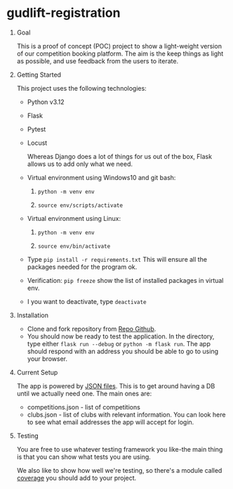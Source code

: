 # gudlift-registration


1. Goal

    This is a proof of concept (POC) project to show a light-weight version of our competition booking platform. The aim is the keep things as light as possible, and use feedback from the users to iterate.

2. Getting Started

    This project uses the following technologies:

    * Python v3.12

    * Flask

    * Pytest

    * Locust

        Whereas Django does a lot of things for us out of the box, Flask allows us to add only what we need. 
     

    * Virtual environment using Windows10 and git bash:

        1. ``` python -m venv env ```

        2. ``` source env/scripts/activate ```

    * Virtual environment using Linux:

        1. ``` python -m venv env ```

        2. ``` source env/bin/activate ```

    * Type ``` pip install -r requirements.txt ``` This will ensure all the packages needed for the program ok.

    * Verification: ``` pip freeze ``` show the list of installed packages in virtual env.

    * I you want to deactivate, type ``` deactivate ```


3. Installation

    * Clone and fork repository from [Repo Github](https://github.com/OpenClassrooms-Student-Center/Python_Testing).

    

    - You should now be ready to test the application. In the directory, type either ``` flask run --debug ```
     or ``` python -m flask run ```. The app should respond with an address you should be able to go to using your browser.

4. Current Setup

    The app is powered by [JSON files](https://www.tutorialspoint.com/json/json_quick_guide.htm). This is to get around having a DB until we actually need one. The main ones are:
     
    * competitions.json - list of competitions
    * clubs.json - list of clubs with relevant information. You can look here to see what email addresses the app will accept for login.

5. Testing

    You are free to use whatever testing framework you like-the main thing is that you can show what tests you are using.

    We also like to show how well we're testing, so there's a module called 
    [coverage](https://coverage.readthedocs.io/en/coverage-5.1/) you should add to your project.

